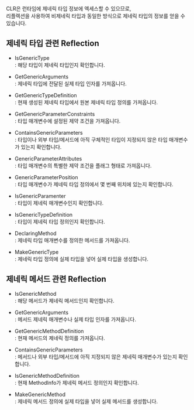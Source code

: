 CLR은 런타임에 제네릭 타입 정보에 엑세스할 수 있으므로,            
리플렉션을 사용하여 비제네릭 타입과 동일한 방식으로 제네릭 타입의 정보를 얻을 수 있습니다.         

## 제네릭 타입 관련 Reflection
- IsGenericType            
: 해당 타입이 제네릭 타입인지 확인합니다.
 
- GetGenericArguments           
: 제네릭 타입에 전달된 실제 타입 인자를 가져옵니다.

- GetGenericTypeDefinition          
: 현재 생성된 제네릭 타입에서 원본 제네릭 타입 정의를 가져옵니다.

- GetGenericParameterConstraints            
: 타입 매개변수에 설정된 제약 조건을 가져옵니다.

- ContainsGenericParameters            
: 타입이나 외부 타입/메서드에 아직 구체적인 타입이 지정되지 않은 타입 매개변수가 있는지 확인합니다.

- GenericParameterAttributes          
: 타입 매개변수의 특별한 제약 조건을 플래그 형태로 가져옵니다.

- GenericParameterPosition             
: 타입 매개변수가 제네릭 타입 정의에서 몇 번째 위치에 있는지 확인합니다.

- IsGenericParamenter            
: 타입이 제네릭 매개변수인지 확인합니다.

- IsGenericTypeDefinition            
: 타입이 제네릭 타입 정의인지 확인합니다.

- DeclaringMethod             
: 제네릭 타입 매개변수를 정의한 메서드를 가져옵니다.

- MakeGenericType              
: 제네릭 타입 정의에 실제 타입을 넣어 실제 타입을 생성합니다.

## 제네릭 메서드 관련 Reflection
- IsGenericMethod             
: 해당 메서드가 제네릭 메서드인지 확인합니다.

- GetGenericArguments              
: 메서드 제네릭 매개변수나 실제 타입 인자를 가져옵니다.

- GetGenericMethodDefinition            
: 현재 메서드의 제네릭 정의를 가져옵니다.

- ContainsGenericParameters              
: 메서드나 외부 타입/메서드에 아직 지정되지 않은 제네릭 매개변수가 있는지 확인합니다.

- IsGenericMethodDefinition               
: 현재 MethodInfo가 제네릭 메서드 정의인지 확인합니다.

- MakeGenericMethod                 
: 제네릭 메서드 정의에 실제 타입을 넣어 실제 메서드를 생성합니다.     
